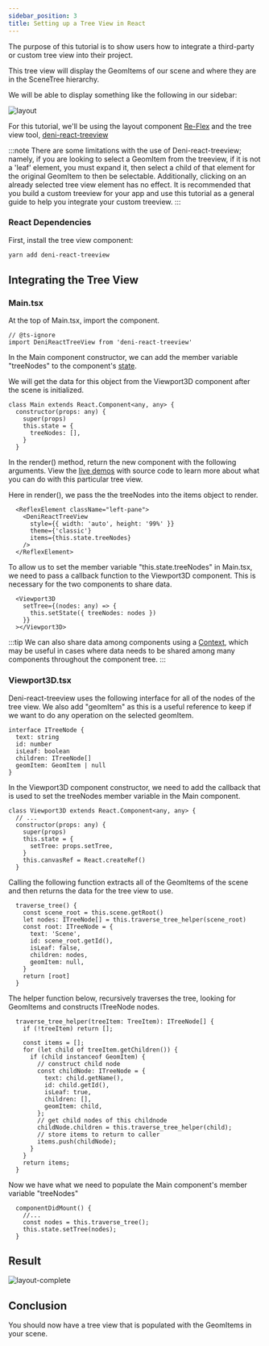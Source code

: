 ```yaml
---
sidebar_position: 3
title: Setting up a Tree View in React
---
```


The purpose of this tutorial is to show users how to integrate a third-party or custom tree view into their project. 

This tree view will display the GeomItems of our scene and where they are in the SceneTree hierarchy.

We will be able to display something like the following in our sidebar:

![layout](../../../static/img/react/treeview.png)


For this tutorial, we'll be using the layout component [Re-Flex](https://github.com/leefsmp/Re-Flex)
and the tree view tool, [deni-react-treeview](https://github.com/denimar/deni-react-treeview)

:::note
There are some limitations with the use of Deni-react-treeview; namely, if you are looking to select a GeomItem from the treeview, if it is not a 'leaf' element, you must expand it, then select a child of that element for the original GeomItem to then be selectable. Additionally, clicking on an already selected tree view element has no effect. 
It is recommended that you build a custom treeview for your app and use this tutorial as a general guide to help you integrate your custom treeview.
:::

### React Dependencies

First, install the tree view component: 
```bash
yarn add deni-react-treeview
```


## Integrating the Tree View

### Main.tsx

At the top of Main.tsx, import the component.
```tsx
// @ts-ignore
import DeniReactTreeView from 'deni-react-treeview'
```

In the Main component constructor, we can add the member variable "treeNodes" to the component's [state](https://reactjs.org/docs/faq-state.html).  

We will get the data for this object from the Viewport3D component after the scene is initialized.
```tsx
class Main extends React.Component<any, any> {
  constructor(props: any) {
    super(props)
    this.state = {
      treeNodes: [],
    }
  }
```
In the render() method, return the new component with the following arguments. View the [live demos](https://deni-react-treeview.vercel.app/?path=/story/1-theming--predefined-themes) with source code to learn more about what you can do with this particular tree view.

Here in render(), we pass the the treeNodes into the items object to render.
```tsx
  <ReflexElement className="left-pane">
    <DeniReactTreeView
      style={{ width: 'auto', height: '99%' }}
      theme={'classic'}
      items={this.state.treeNodes}
    />
  </ReflexElement>
```
To allow us to set the member variable "this.state.treeNodes" in Main.tsx, we need to pass a callback function to the Viewport3D component. This is necessary for the two components to share data. 

```tsx
  <Viewport3D
    setTree={(nodes: any) => {
      this.setState({ treeNodes: nodes })
    }}
  ></Viewport3D>
```
:::tip
We can also share data among components using a [Context](https://reactjs.org/docs/context.html), which may be useful in cases where data needs to be shared among many components throughout the component tree.
:::
### Viewport3D.tsx
Deni-react-treeview uses the following interface for all of the nodes of the tree view. We also add "geomItem" as this is a useful reference to keep if we want to do any operation on the selected geomItem. 

```tsx
interface ITreeNode {
  text: string
  id: number
  isLeaf: boolean
  children: ITreeNode[]
  geomItem: GeomItem | null 
}

```
In the Viewport3D component constructor, we need to add the callback that is used to set the treeNodes member variable in the Main component.
```tsx
class Viewport3D extends React.Component<any, any> {
  // ... 
  constructor(props: any) {
    super(props)
    this.state = {
      setTree: props.setTree,
    }
    this.canvasRef = React.createRef()
  }
```


Calling the following function extracts all of the GeomItems of the scene and then returns the data for the tree view to use. 
```tsx
  traverse_tree() {
    const scene_root = this.scene.getRoot()
    let nodes: ITreeNode[] = this.traverse_tree_helper(scene_root)
    const root: ITreeNode = {
      text: 'Scene',
      id: scene_root.getId(),
      isLeaf: false,
      children: nodes,
      geomItem: null,
    }
    return [root]
  }
```
The helper function below, recursively traverses the tree, looking for GeomItems and constructs ITreeNode nodes.
```tsx
  traverse_tree_helper(treeItem: TreeItem): ITreeNode[] {
    if (!treeItem) return [];

    const items = [];
    for (let child of treeItem.getChildren()) {
      if (child instanceof GeomItem) {
        // construct child node
        const childNode: ITreeNode = {
          text: child.getName(),
          id: child.getId(),
          isLeaf: true,
          children: [],
          geomItem: child,
        };
        // get child nodes of this childnode
        childNode.children = this.traverse_tree_helper(child);
        // store items to return to caller
        items.push(childNode);
      }
    }
    return items;
  }
```

Now we have what we need to populate the Main component's member variable "treeNodes"
```tsx
  componentDidMount() {
    //...
    const nodes = this.traverse_tree();
    this.state.setTree(nodes);
  }
```

## Result

![layout-complete](../../../static/img/react/treeview-complete.png)


## Conclusion
You should now have a tree view that is populated with the GeomItems in your scene. 